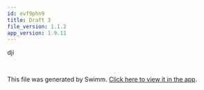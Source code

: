 ```yaml
---
id: evf9phn9
title: Draft 3
file_version: 1.1.2
app_version: 1.9.11
---
```


dji

<br/>

This file was generated by Swimm. [Click here to view it in the app](http://localhost:5000/repos/Z2l0aHViJTNBJTNBTm9hUmVwbyUzQSUzQU5vYW96ZXI=/docs/evf9phn9).
